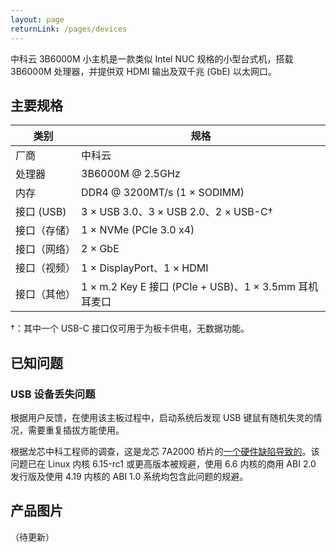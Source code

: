 ```yaml
---
layout: page
returnLink: /pages/devices
---
```


<ChildHeader>
<template #pageTitle>产品规格数据库</template>
<template #pageSubTitle>中科云 3B6000M 小主机</template>
</ChildHeader>

<div class="body_content">

中科云 3B6000M 小主机是一款类似 Intel NUC 规格的小型台式机，搭载 3B6000M 处理器，并提供双 HDMI 输出及双千兆 (GbE) 以太网口。

## 主要规格

| 类别 | 规格 |
|------|------|
| 厂商 | 中科云 |
| 处理器 | 3B6000M @ 2.5GHz |
| 内存 | DDR4 @ 3200MT/s (1 × SODIMM) |
| 接口 (USB)  | 3 × USB 3.0、3 × USB 2.0、2 × USB-C† |
| 接口（存储）| 1 × NVMe (PCIe 3.0 x4) |
| 接口（网络） | 2 × GbE |
| 接口（视频） | 1 × DisplayPort、1 × HDMI |
| 接口（其他） | 1 × m.2 Key E 接口 (PCIe + USB)、1 × 3.5mm 耳机耳麦口 |

†：其中一个 USB-C 接口仅可用于为板卡供电，无数据功能。

## 已知问题

### USB 设备丢失问题

根据用户反馈，在使用该主板过程中，启动系统后发现 USB 键鼠有随机失灵的情况，需要重复插拔方能使用。

根据龙芯中科工程师的调查，这是龙芯 7A2000 桥片的[一个硬件缺陷导致的](https://github.com/torvalds/linux/commit/bcb60d438547355b8f9ad48645909139b64d3482)。该问题已在 Linux 内核 6.15-rc1 或更高版本被规避，使用 6.6 内核的商用 ABI 2.0 发行版及使用 4.19 内核的 ABI 1.0 系统均包含此问题的规避。

## 产品图片

（待更新）

</div>

<ChildFooter />

<script setup>
import ChildHeader from '/components/ChildHeader.vue'
import ChildFooter from '/components/ChildFooter.vue'
</script>
